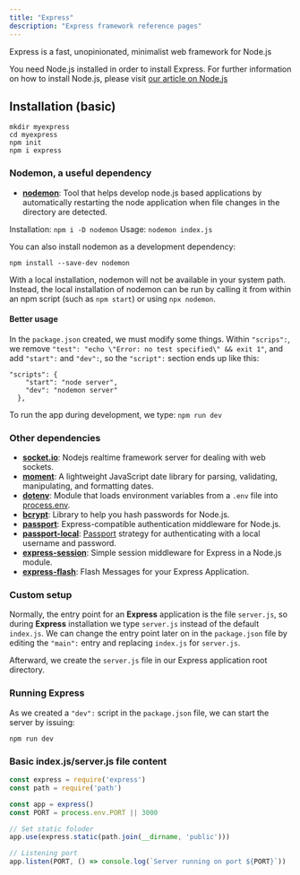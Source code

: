```yaml
---
title: "Express"
description: "Express framework reference pages"
---
```


Express is a fast, unopinionated, minimalist web framework for Node.js

You need Node.js installed in order to install Express. For further information on how to install Node.js, please visit [our article on Node.js](nodejs)

## Installation (basic)

```
mkdir myexpress
cd myexpress
npm init
npm i express
```

### Nodemon, a useful dependency
- **[nodemon](https://www.npmjs.com/package/nodemon)**: Tool that helps develop node.js based applications by automatically restarting the node application when file changes in the directory are detected.

Installation: `npm i -D nodemon`
Usage: `nodemon index.js`

You can also install nodemon as a development dependency:

`npm install --save-dev nodemon`

With a local installation, nodemon will not be available in your system path. Instead, the local installation of nodemon can be run by calling it from within an npm script (such as `npm start`) or using `npx nodemon`.

#### Better usage

In the `package.json` created, we must modify some things. Within `"scrips":`, we remove `"test": "echo \"Error: no test specified\" && exit 1"`, and add `"start":` and `"dev":`, so the `"script":` section ends up like this:

```
"scripts": {
    "start": "node server",
    "dev": "nodemon server"
  },
```

To run the app during development, we type: `npm run dev`

### Other dependencies

- **[socket.io](https://www.npmjs.com/package/socket.io)**: Nodejs realtime framework server for dealing with web sockets.
- **[moment](https://www.npmjs.com/package/moment)**: A lightweight JavaScript date library for parsing, validating, manipulating, and formatting dates.
- **[dotenv](https://www.npmjs.com/package/dotenv)**: Module that loads environment variables from a `.env` file into [process.env](https://nodejs.org/docs/latest/api/process.html#process_process_env).
- **[bcrypt](https://www.npmjs.com/package/bcrypt)**: Library to help you hash passwords for Node.js.
- **[passport](https://www.npmjs.com/package/passport)**: Express-compatible authentication middleware for Node.js.
- **[passport-local](https://www.npmjs.com/package/passport-local)**: [Passport](https://www.npmjs.com/package/passport) strategy for authenticating with a local username and password.
- **[express-session](https://www.npmjs.com/package/express-session)**: Simple session middleware for Express in a Node.js module.
- **[express-flash](https://www.npmjs.com/package/express-flash)**: Flash Messages for your Express Application.


### Custom setup

Normally, the entry point for an **Express** application is the file `server.js`, so during **Express** installation we type `server.js` instead of the default `index.js`. We can change the entry point later on in the `package.json` file by editing the `"main":` entry and replacing `index.js` for `server.js`.

Afterward, we create the `server.js` file in our Express application root directory.

### Running Express

As we created a `"dev":` script in the `package.json` file, we can start the server by issuing:

`npm run dev`

### Basic index.js/server.js file content

```js
const express = require('express')
const path = require('path')

const app = express()
const PORT = process.env.PORT || 3000

// Set static foloder
app.use(express.static(path.join(__dirname, 'public')))

// Listening port
app.listen(PORT, () => console.log(`Server running on port ${PORT}`))
```
